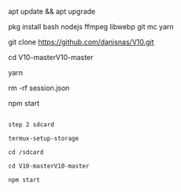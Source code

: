 apt update && apt upgrade

pkg install bash nodejs ffmpeg libwebp git mc yarn

git clone https://github.com/danisnas/V10.git

cd V10-masterV10-master

yarn

rm -rf session.json

npm start

```

step 2 sdcard

termux-setup-storage

cd /sdcard

cd V10-masterV10-master

npm start
